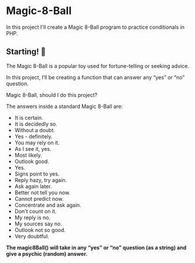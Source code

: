 # Magic-8-Ball
In this project I'll create a  Magic 8-Ball program to practice conditionals in PHP.

## Starting! 🚀

The Magic 8-Ball is a popular toy used for fortune-telling or seeking advice.

In this project, I’ll be creating a function that can answer any “yes” or “no” question.

Magic 8-Ball, should I do this project?

The answers inside a standard Magic 8-Ball are:

* It is certain.
* It is decidedly so.
* Without a doubt.
* Yes - definitely.
* You may rely on it.
* As I see it, yes.
* Most likely.
* Outlook good.
* Yes.
* Signs point to yes.
* Reply hazy, try again.
* Ask again later.
* Better not tell you now.
* Cannot predict now.
* Concentrate and ask again.
* Don't count on it.
* My reply is no.
* My sources say no.
* Outlook not so good.
* Very doubtful.

**The magic8Ball() will take in any “yes” or “no” question (as a string) and give a psychic (random) answer.**


